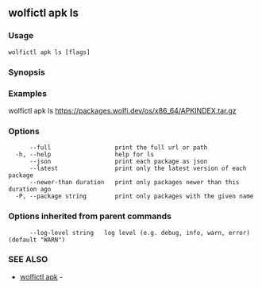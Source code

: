 ## wolfictl apk ls



### Usage

```
wolfictl apk ls [flags]
```

### Synopsis



### Examples

wolfictl apk ls https://packages.wolfi.dev/os/x86_64/APKINDEX.tar.gz

### Options

```
      --full                  print the full url or path
  -h, --help                  help for ls
      --json                  print each package as json
      --latest                print only the latest version of each package
      --newer-than duration   print only packages newer than this duration ago
  -P, --package string        print only packages with the given name
```

### Options inherited from parent commands

```
      --log-level string   log level (e.g. debug, info, warn, error) (default "WARN")
```

### SEE ALSO

* [wolfictl apk](wolfictl_apk.md)	 - 

